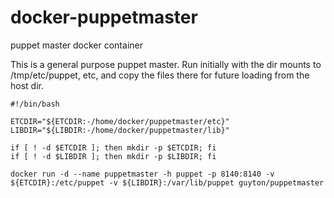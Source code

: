 # docker-puppetmaster
puppet master docker container

This is a general purpose puppet master.  Run initially with the dir mounts to /tmp/etc/puppet, etc, and copy the files there for future loading from the host dir.

```
#!/bin/bash

ETCDIR="${ETCDIR:-/home/docker/puppetmaster/etc}"
LIBDIR="${LIBDIR:-/home/docker/puppetmaster/lib}"

if [ ! -d $ETCDIR ]; then mkdir -p $ETCDIR; fi
if [ ! -d $LIBDIR ]; then mkdir -p $LIBDIR; fi

docker run -d --name puppetmaster -h puppet -p 8140:8140 -v ${ETCDIR}:/etc/puppet -v ${LIBDIR}:/var/lib/puppet guyton/puppetmaster
```

